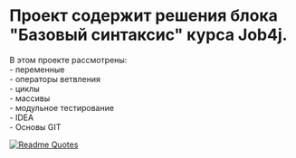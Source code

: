 # Проект содержит решения блока "Базовый синтаксис" курса Job4j.  

В этом проекте рассмотрены:  
    - переменные  
    - операторы ветвления  
    - циклы  
    - массивы  
    - модульное тестирование  
    - IDEA  
    - Основы GIT  

[![Readme Quotes](https://quotes-github-readme.vercel.app/api?type=horizontal&theme=dark)](https://github.com/piyushsuthar/github-readme-quotes)
